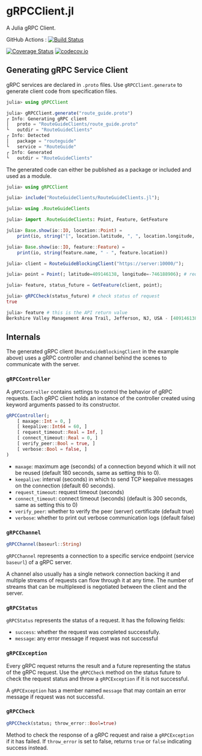 # gRPCClient.jl

A Julia gRPC Client.

GitHub Actions : [![Build Status](https://github.com/JuliaComputing/gRPCClient.jl/workflows/CI/badge.svg)](https://github.com/JuliaComputing/gRPCClient.jl/actions?query=workflow%3ACI+branch%3Amaster)

[![Coverage Status](https://coveralls.io/repos/JuliaComputing/gRPCClient.jl/badge.svg?branch=master)](https://coveralls.io/r/JuliaComputing/gRPCClient.jl?branch=master)
[![codecov.io](http://codecov.io/github/JuliaComputing/gRPCClient.jl/coverage.svg?branch=master)](http://codecov.io/github/JuliaComputing/gRPCClient.jl?branch=master)


## Generating gRPC Service Client

gRPC services are declared in `.proto` files. Use `gRPCClient.generate` to generate client code from specification files.

```julia
julia> using gRPCClient

julia> gRPCClient.generate("route_guide.proto")
┌ Info: Generating gRPC client
│   proto = "RouteGuideClients/route_guide.proto"
└   outdir = "RouteGuideClients"
┌ Info: Detected
│   package = "routeguide"
└   service = "RouteGuide"
┌ Info: Generated
└   outdir = "RouteGuideClients"
```

The generated code can either be published as a package or included and used as a module.

```julia
julia> using gRPCClient

julia> include("RouteGuideClients/RouteGuideClients.jl");

julia> using .RouteGuideClients

julia> import .RouteGuideClients: Point, Feature, GetFeature

julia> Base.show(io::IO, location::Point) =
    print(io, string("[", location.latitude, ", ", location.longitude, "]"))

julia> Base.show(io::IO, feature::Feature) =
    print(io, string(feature.name, " - ", feature.location))

julia> client = RouteGuideBlockingClient("https://server:10000/");

julia> point = Point(; latitude=409146138, longitude=-746188906); # request param

julia> feature, status_future = GetFeature(client, point);

julia> gRPCCheck(status_future) # check status of request
true

julia> feature # this is the API return value
Berkshire Valley Management Area Trail, Jefferson, NJ, USA - [409146138, -746188906]
```

## Internals

The generated gRPC client (`RouteGuideBlockingClient` in the example above)
uses a gRPC controller and channel behind the scenes to communicate with
the server.

### `gRPCController`

A `gRPCController` contains settings to control the behavior of gRPC requests.
Each gRPC client holds an instance of the controller created using keyword
arguments passed to its constructor.

```julia
gRPCController(;
    [ maxage::Int = 0, ]
    [ keepalive::Int64 = 60, ]
    [ request_timeout::Real = Inf, ]
    [ connect_timeout::Real = 0, ]
    [ verify_peer::Bool = true, ]
    [ verbose::Bool = false, ]
)
```

- `maxage`: maximum age (seconds) of a connection beyond which it will not
   be reused (default 180 seconds, same as setting this to 0).
- `keepalive`: interval (seconds) in which to send TCP keepalive messages on
   the connection (default 60 seconds).
- `request_timeout`: request timeout (seconds)
- `connect_timeout`: connect timeout (seconds) (default is 300 seconds, same
   as setting this to 0)
- `verify_peer`: whether to verify the peer (server) certificate (default true)
- `verbose`: whether to print out verbose communication logs (default false)

### `gRPCChannel`

```julia
gRPCChannel(baseurl::String)
```

`gRPCChannel` represents a connection to a specific service endpoint
(service `baseurl`) of a gRPC server.

A channel also usually has a single network connection backing it and
multiple streams of requests can flow through it at any time. The number
of streams that can be multiplexed is negotiated between the client and
the server.

### `gRPCStatus`

`gRPCStatus` represents the status of a request. It has the following fields:

- `success`: whether the request was completed successfully.
- `message`: any error message if request was not successful

### `gRPCException`

Every gRPC request returns the result and a future representing the status
of the gRPC request. Use the `gRPCCheck` method on the status future to check
the request status and throw a `gRPCException` if it is not successful.

A `gRPCException` has a member named `message` that may contain an error
message if request was not successful.

### `gRPCCheck`

```julia
gRPCCheck(status; throw_error::Bool=true)
```

Method to check the response of a gRPC request and raise a `gRPCException`
if it has failed. If `throw_error` is set to false, returns `true` or `false`
indicating success instead.
